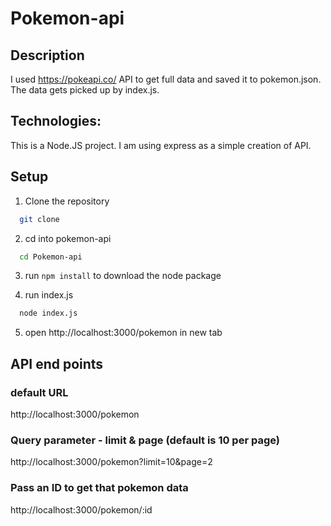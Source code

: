# Pokemon-api

<!-- GETTING STARTED -->
## Description

I used https://pokeapi.co/ API to get full data and saved it to pokemon.json. The data gets picked up by index.js. 

## Technologies: 
This is a Node.JS project. I am using express as a simple creation of API. 

## Setup
1. Clone the repository
```sh
  git clone 
  ```
2. cd into pokemon-api
```sh
  cd Pokemon-api
  ```
3. run ```` npm install ```` to download the node package

4. run index.js
```sh
  node index.js
  ```
5. open http://localhost:3000/pokemon in new tab

## API end points

### default URL
http://localhost:3000/pokemon

### Query parameter - limit & page  (default is 10 per page)
http://localhost:3000/pokemon?limit=10&page=2

### Pass an ID to get that pokemon data 
http://localhost:3000/pokemon/:id
